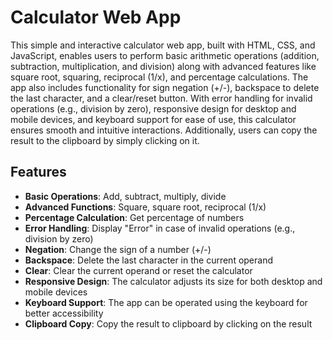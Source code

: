 # Calculator Web App

This simple and interactive calculator web app, built with HTML, CSS, and JavaScript, enables users to perform basic arithmetic operations (addition, subtraction, multiplication, and division) along with advanced features like square root, squaring, reciprocal (1/x), and percentage calculations. The app also includes functionality for sign negation (+/-), backspace to delete the last character, and a clear/reset button. With error handling for invalid operations (e.g., division by zero), responsive design for desktop and mobile devices, and keyboard support for ease of use, this calculator ensures smooth and intuitive interactions. Additionally, users can copy the result to the clipboard by simply clicking on it.

## Features

- **Basic Operations**: Add, subtract, multiply, divide
- **Advanced Functions**: Square, square root, reciprocal (1/x)
- **Percentage Calculation**: Get percentage of numbers
- **Error Handling**: Display "Error" in case of invalid operations (e.g., division by zero)
- **Negation**: Change the sign of a number (+/-)
- **Backspace**: Delete the last character in the current operand
- **Clear**: Clear the current operand or reset the calculator
- **Responsive Design**: The calculator adjusts its size for both desktop and mobile devices
- **Keyboard Support**: The app can be operated using the keyboard for better accessibility
- **Clipboard Copy**: Copy the result to clipboard by clicking on the result
